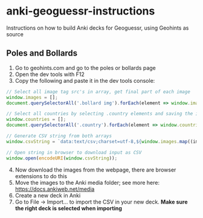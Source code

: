 # anki-geoguessr-instructions
Instructions on how to build Anki decks for Geoguessr, using Geohints as source

## Poles and Bollards
1. Go to geohints.com and go to the poles or bollards page
2. Open the dev tools with F12
3. Copy the following and paste it in the dev tools console:
```js
// Select all image tag src's in array, get final part of each image
window.images = [];
document.querySelectorAll('.bollard img').forEach(element => window.images.push(element.src.split('/').pop()));

// Select all countries by selecting .country elements and saving the innerText to its own array
window.countries = [];
document.querySelectorAll('.country').forEach(element => window.countries.push(element.innerText));

// Generate CSV string from both arrays
window.csvString = `data:text/csv;charset=utf-8,${window.images.map((img, index) => `${window.countries[index]},<img src="${img}">`).join('\n')}`;

// Open string in browser to download input as CSV
window.open(encodeURI(window.csvString));
```
4. Now download the images from the webpage, there are browser extensions to do this
5. Move the images to the Anki media folder; see more here: https://docs.ankiweb.net/media
6. Create a new deck in Anki
7. Go to File -> Import... to import the CSV in your new deck. **Make sure the right deck is selected when importing**
